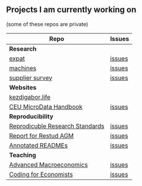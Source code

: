 ## Projects I am currently working on
(some of these repos are private)

| Repo | Issues |
|---|---|
| **Research** |
| [expat](https://github.com/korenmiklos/expat-analysis) | [issues](https://github.com/korenmiklos/expat-analysis/issues) |
| [machines](https://github.com/ceumicrodata/machines) | [issues](https://github.com/ceumicrodata/machines/issues) |
| [supplier survey](https://github.com/ceumicrodata/ss-descriptives) | [issues](https://github.com/ceumicrodata/ss-descriptives/issues) |
| **Websites** | 
| [kezdigabor.life](https://github.com/korenmiklos/kezdigabor.life)
| [CEU MicroData Handbook](https://github.com/ceumicrodata/handbook) | [issues](https://github.com/ceumicrodata/handbook/issues) |
| **Reproducibility** |
| [Reprodicuble Research Standards](https://github.com/REStud/guidance) | [issues](https://github.com/REStud/guidance/issues) |
| [Report for Restud AGM](https://github.com/REStud/report) | [issues](https://github.com/REStud/report/issues) |
| [Annotated READMEs](https://github.com/REStud/annotated-READMEs) | [issues](https://github.com/REStud/annotated-READMEs/issues) |
| **Teaching** |
| [Advanced Macroeconomics](https://github.com/CEU-Economics-and-Business/ECBS-6001-Advanced-Macroeconomics) | [issues](*/issues) |
| [Coding for Economists](https://github.com/CEU-Economics-and-Business/2020-11-10-ECBS-5241-Coding-for-Economists) | [issues](*/issues) |
